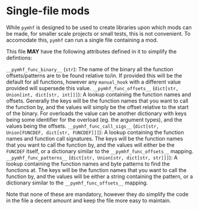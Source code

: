 # Single-file mods

While `pymhf` is designed to be used to create libraries upon which mods can be made, for smaller scale projects or small tests, this is not convenient.
To accomodate this, `pymhf` can run a single file containing a mod.

This file **MAY** have the following attributes defined in it to simplify the defintions:

`__pymhf_func_binary__` (`str`): The name of the binary all the function offsets/patterns are to be found relative to/in. If provided this will be the default for all functions, however any `manual_hook` with a different value provided will supersede this value.
`__pymhf_func_offsets__` (`dict[str, Union[int, dict[str, int]]]`): A lookup containing the function names and offsets. Generally the keys will be the function names that you want to call the function by, and the values will simply be the offset relative to the start of the binary. For overloads the value can be another dictionary with keys being some identifier for the overload (eg. the argument types), and the values being the offsets.
`__pymhf_func_call_sigs__` (`dict[str, Union[FUNCDEF, dict[str, FUNCDEF]]]`): A lookup containing the function names and function call signatures. The keys will be the function names that you want to call the function by, and the values will either be the `FUNCDEF` itself, or a dictionary similar to the `__pymhf_func_offsets__` mapping.
`__pymhf_func_patterns__` (`dict[str, Union[str, dict[str, str]]]`): A lookup containing the function names and byte patterns to find the functions at. The keys will be the function names that you want to call the function by, and the values will be either a string containing the pattern, or a dictionary similar to the `__pymhf_func_offsets__` mapping.

Note that none of these are mandatory, however they do simplify the code in the file a decent amount and keep the file more easy to maintain.
